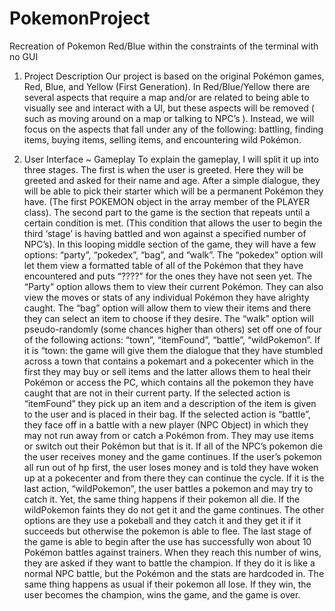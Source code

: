 # PokemonProject
Recreation of Pokemon Red/Blue within the constraints of the terminal with no GUI

1. Project Description
    Our project is based on the original Pokémon games, Red, Blue, and Yellow (First Generation). In Red/Blue/Yellow
    there are several aspects that require a map and/or are related to being able to visually see and interact with a UI,
    but these aspects will be removed ( such as moving around on a map or talking to NPC’s ). Instead, we will focus
    on the aspects that fall under any of the following: battling, finding items, buying items, selling items, and
    encountering wild Pokémon.

2. User Interface ~ Gameplay
    To explain the gameplay, I will split it up into three stages. The first is when the user is greeted. Here they will be
    greeted and asked for their name and age. After a simple dialogue, they will be able to pick their starter which will
    be a permanent Pokémon they have. (The first POKEMON object in the array member of the PLAYER class).
    The second part to the game is the section that repeats until a certain condition is met. (This condition that allows
    the user to begin the third ‘stage’ is having battled and won against a specified number of NPC’s). In this looping
    middle section of the game, they will have a few options: “party”, “pokedex”, “bag”, and “walk”. The “pokedex” option
    will let them view a formatted table of all of the Pokémon that they have encountered and puts “????” for the ones
    they have not seen yet. The “Party” option allows them to view their current Pokémon. They can also view the
    moves or stats of any individual Pokémon they have alrighty caught. The “bag” option will allow them to view their
    items and there they can select an item to choose if they desire. The “walk” option will pseudo-randomly (some
    chances higher than others) set off one of four of the following actions: “town”, “itemFound”, “battle”, “wildPokemon”.
    If it is “town: the game will give them the dialogue that they have stumbled across a town that contains a pokemart
    and a pokecenter which in the first they may buy or sell items and the latter allows them to heal their Pokémon or
    access the PC, which contains all the pokemon they have caught that are not in their current party. If the selected
    action is “itemFound” they pick up an item and a description of the item is given to the user and is placed in their
    bag. If the selected action is “battle”, they face off in a battle with a new player (NPC Object) in which they may not
    run away from or catch a Pokémon from. They may use items or switch out their Pokémon but that is it. If all of the
    NPC’s pokemon die the user receives money and the game continues. If the user’s pokemon all run out of hp first,
    the user loses money and is told they have woken up at a pokecenter and from there they can continue the cycle. If
    it is the last action, “wildPokemon”, the user battles a pokemon and may try to catch it. Yet, the same thing happens
    if their pokemon all die. If the wildPokemon faints they do not get it and the game continues. The other options are
    they use a pokeball and they catch it and they get it if it succeeds but otherwise the pokemon is able to flee.
    The last stage of the game is able to begin after the use has successfully won about 10 Pokémon battles against
    trainers. When they reach this number of wins, they are asked if they want to battle the champion. If they do it is like
    a normal NPC battle, but the Pokémon and the stats are hardcoded in. The same thing happens as usual if their
    pokemon all lose. If they win, the user becomes the champion, wins the game, and the game is over.
